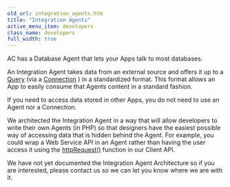 ```yaml
---
old_url: integration_agents.htm
title: "Integration Agents"
active_menu_item: developers
class_name: developers
full_width: true
---
```



AC has a Database Agent that lets your Apps talk to most databases.

An Integration Agent takes data from an external source and offers it up to a [Query](/developers/documentation/product-guide/advanced-features/accessing-data-in-other-apps-databases-and-apis/advqueries) (via a [Connection](/developers/documentation/product-guide/advanced-features/accessing-data-in-other-apps-databases-and-apis/advconnections) ) in a standardized format. This format allows an App to easily consume that Agents content in a standard fashion.

If you need to access data stored in other Apps, you do not need to use an Agent nor a Connection.

We architected the Integration Agent in a way that will allow developers to write their own Agents (in PHP) so that designers have the easiest possible way of accessing data that is hidden behind the Agent. For example, you could wrap a Web Service API in an Agent rather than having the user access it using the [httpRequest()](/developers/documentation/scripting-apis/client-api/soap-restful-ajax-calls/httprequest) function in our Client API.

We have not yet documented the Integration Agent Architecture so if you are interested, please contact us so we can let you know where we are with it.

